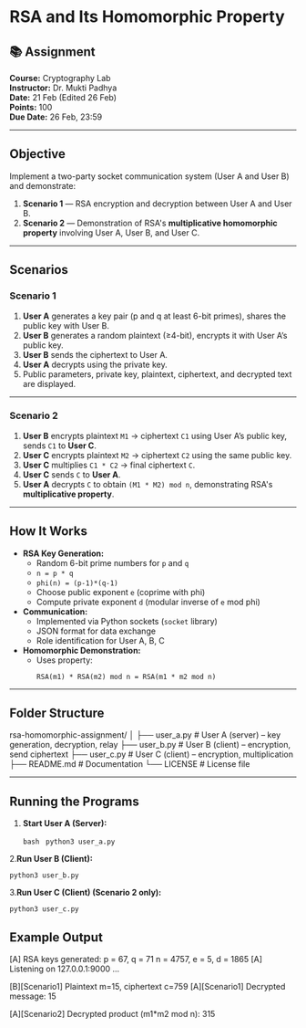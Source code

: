 # RSA and Its Homomorphic Property

## 📚 Assignment
**Course:** Cryptography Lab  
**Instructor:** Dr. Mukti Padhya  
**Date:** 21 Feb (Edited 26 Feb)  
**Points:** 100  
**Due Date:** 26 Feb, 23:59  

---

## **Objective**
Implement a two-party socket communication system (User A and User B) and demonstrate:
1. **Scenario 1** — RSA encryption and decryption between User A and User B.
2. **Scenario 2** — Demonstration of RSA's **multiplicative homomorphic property** involving User A, User B, and User C.

---

## **Scenarios**

### **Scenario 1**
1. **User A** generates a key pair (p and q at least 6-bit primes), shares the public key with User B.
2. **User B** generates a random plaintext (≥4-bit), encrypts it with User A’s public key.
3. **User B** sends the ciphertext to User A.
4. **User A** decrypts using the private key.
5. Public parameters, private key, plaintext, ciphertext, and decrypted text are displayed.

---

### **Scenario 2**
1. **User B** encrypts plaintext `M1` → ciphertext `C1` using User A’s public key, sends `C1` to **User C**.
2. **User C** encrypts plaintext `M2` → ciphertext `C2` using the same public key.
3. **User C** multiplies `C1 * C2` → final ciphertext `C`.
4. **User C** sends `C` to **User A**.
5. **User A** decrypts `C` to obtain `(M1 * M2) mod n`, demonstrating RSA's **multiplicative property**.

---

## **How It Works**
- **RSA Key Generation:**  
  - Random 6-bit prime numbers for `p` and `q`  
  - `n = p * q`  
  - `phi(n) = (p-1)*(q-1)`  
  - Choose public exponent `e` (coprime with phi)  
  - Compute private exponent `d` (modular inverse of `e` mod phi)  
- **Communication:**  
  - Implemented via Python sockets (`socket` library)  
  - JSON format for data exchange  
  - Role identification for User A, B, C  
- **Homomorphic Demonstration:**  
  - Uses property:  
    ```
    RSA(m1) * RSA(m2) mod n = RSA(m1 * m2 mod n)
    ```

---

## **Folder Structure**

rsa-homomorphic-assignment/
│
├── user_a.py # User A (server) – key generation, decryption, relay
├── user_b.py # User B (client) – encryption, send ciphertext
├── user_c.py # User C (client) – encryption, multiplication
├── README.md # Documentation
└── LICENSE # License file




---

## **Running the Programs**
1. **Start User A (Server):**


   `bash`
  ` python3 user_a.py`<br>
  
2.**Run User B (Client):**


`python3 user_b.py`<br>

3.**Run User C (Client) (Scenario 2 only):**


`python3 user_c.py`


## Example Output
[A] RSA keys generated:
    p = 67, q = 71
    n = 4757, e = 5, d = 1865
[A] Listening on 127.0.0.1:9000 ...

[B][Scenario1] Plaintext m=15, ciphertext c=759
[A][Scenario1] Decrypted message: 15

[A][Scenario2] Decrypted product (m1*m2 mod n): 315






